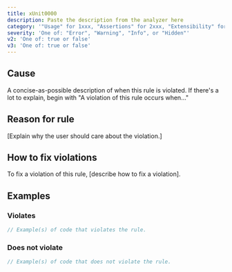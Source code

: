```yaml
---
title: xUnit0000
description: Paste the description from the analyzer here
category: '"Usage" for 1xxx, "Assertions" for 2xxx, "Extensibility" for 3xxx'
severity: 'One of: "Error", "Warning", "Info", or "Hidden"'
v2: 'One of: true or false'
v3: 'One of: true or false'
---
```


## Cause

A concise-as-possible description of when this rule is violated. If there's a lot to explain, begin with "A violation of this rule occurs when..."

## Reason for rule

[Explain why the user should care about the violation.]

## How to fix violations

To fix a violation of this rule, [describe how to fix a violation].

## Examples

### Violates

```csharp
// Example(s) of code that violates the rule.
```

### Does not violate

```csharp
// Example(s) of code that does not violate the rule.
```
